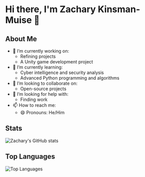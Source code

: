 # Hi there, I'm Zachary Kinsman-Muise 👋

## About Me
- 🔭 I’m currently working on:
  - Refining projects
  - A Unity game development project
- 🌱 I’m currently learning:
  - Cyber intelligence and security analysis
  - Advanced Python programming and algorithms
- 👯 I’m looking to collaborate on:
  - Open-source projects
- 🤔 I’m looking for help with:
  - Finding work
- 📫 How to reach me:
  - 😄 Pronouns: He/Him

## Stats
![Zachary's GitHub stats](https://github-readme-stats.vercel.app/api?username=zackkinsman&show_icons=true&theme=radical)

## Top Languages
![Top Languages](https://github-readme-stats.vercel.app/api/top-langs/?username=zackkinsman&layout=compact&theme=radical)
